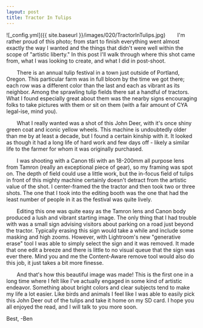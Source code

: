 ```yaml
---
layout: post
title: Tractor In Tulips
---
```


![_config.yml]({{ site.baseurl }}/images/020/TractorInTulips.jpg)
&nbsp;&nbsp;&nbsp;&nbsp;&nbsp;&nbsp; I'm rather proud of this photo; from start to finish everything went almost exactly the way I wanted and the things that didn't were well within the scope of "artistic liberty." In this post I'll walk through where this shot came from, what I was looking to create, and what I did in post-shoot. 

&nbsp;&nbsp;&nbsp;&nbsp;&nbsp;&nbsp; There is an annual tulip festival in a town just outside of Portland, Oregon. This particular farm was in full bloom by the time we got there; each row was a different color than the last and each as vibrant as its neighbor. Among the sprawling tulip fields there sat a handful of tractors. What I found especially great about them was the nearby signs encouraging folks to take pictures with them or sit on them (with a fair amount of CYA legal-ise, mind you). 

&nbsp;&nbsp;&nbsp;&nbsp;&nbsp;&nbsp; What I really wanted was a shot of this John Deer, with it's once shiny green coat and iconic yellow wheels. This machine is undoubtedly older than me by at least a decade, but I found a certain kinship with it. It looked as though it had a long life of hard work and few days off - likely a similar life to the farmer for whom it was originally purchased. 

&nbsp;&nbsp;&nbsp;&nbsp;&nbsp;&nbsp; I was shooting with a Canon t6i with an 18-200mm all purpose lens from Tamron (really an exceptional piece of gear), so my framing was spot on. The depth of field could use a little work, but the in-focus field of tulips in front of this mighty machine certainly doesn't detract from the artistic value of the shot. I center-framed the the tractor and then took two or three shots. The one that I took into the editing booth was the one that had the least number of people in it as the festival was quite lively. 

&nbsp;&nbsp;&nbsp;&nbsp;&nbsp;&nbsp; Editing this one was quite easy as the Tamron lens and Canon body produced a lush and vibrant starting image. The only thing that I had trouble with was a small sign advising visitors about parking on a road just beyond the tractor. Typically erasing this sign would take a while and include some masking and high zooms. However, with Lightroom's new "generative erase" tool I was able to simply select the sign and it was removed. It made that one edit a breeze and there is little to no visual queue that the sign was ever there. Mind you and me the Content-Aware remove tool would also do this job, it just takes a bit more finesse. 

&nbsp;&nbsp;&nbsp;&nbsp;&nbsp;&nbsp; And that's how this beautiful image was made! This is the first one in a long time where I felt like I've actually engaged in some kind of artistic endeavor. Something about bright colors and clear subjects tend to make my life a lot easier. Like birds and animals I feel like I was able to easily pick this John Deer out of the tulips and take it home on my SD card. I hope you all enjoyed the read, and I will talk to you more soon.  

Best,
-Ben






 